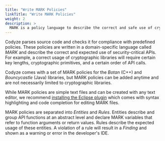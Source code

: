 ```yaml
---
title: "Write MARK Policies"
linkTitle: "Write MARK Policies"
weight: 2
description: >
  MARK is a policy language to describe the correct and safe use of cryptographic libraries.
---
```


Codyze parses source code and checks it for compliance with predefined policies. These policies are written in a domain-specific language called _MARK_ and describe the correct and expected use of security-critical APIs. For example, a correct usage of cryptographic libraries will require certain key lengths, cryptographic primitives, and a certain order of API calls.

Codyze comes with a set of MARK policies for the _Botan_ (C++) and _Bouncycastle_ (Java) libraries, but MARK policies can be added anytime and are not necessarily limited to cryptographic libraries.

While MARK policies are simple text files and can be created with any text editor, we recommend [installing the Eclipse plugin](installation) which comes with syntax highlighting and code completion for editing MARK files.

MARK policies are separated into _Entities_ and _Rules_. Entities describe and group API functions at an abstract level and declare MARK variables that refer to function arguments or return values. Rules describe the expected usage of these entities. A violation of a rule will result in a _Finding_ and shown as a warning or error in the developer's IDE.